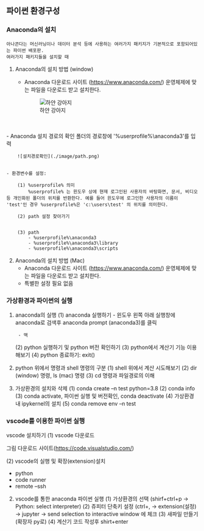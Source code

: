 ## 파이썬 환경구성
<!-- 1-1 -->

### Anaconda의 설치

    아나콘다는 머신러닝이나 데이터 분석 등에 사용하는 여러가지 패키지가 기본적으로 포함되어있는 파이썬 배포판.
    여러가지 패키지들을 설치할 때

1. Anaconda의 설치 방법 (window)

    - Anaconda 다운로드 사이트 (https://www.anaconda.com/)
        운영체제에 맞는 파일을 다운로드 받고 설치한다. 

        <figure>
            <img src="./image/install.png" title="하얀 강아지">    
        <figcaption>하얀 강아지</figcaption>
        </figure>

        
<br/><br/>
    - Anaconda 설치 경로의 확인
        폴더의 경로창에 '%userprofile%\anaconda3'를 입력

        ![설치경로확인](./image/path.png)
    

    - 환경변수를 설정:

        (1) %userprofile% 의미
            %userprofile% 는 윈도우 상에 현재 로그인된 사용자의 바탕화면, 문서, 비디오등 개인화된 폴더의 위치를 반환한다. 예를 들어 윈도우에 로그인한 사용자의 이름이 'test'인 경우 %userprofile%은 'c:\users\test' 의 위치를 의미한다.

        (2) path 설정 찾아가기


        (3) path
            - %userprofile%\anaconda3
            - %userprofile%\anaconda3\library
            - %userprofile%\anaconda3\scripts


2. Anaconda의 설치 방법 (Mac)
    - Anaconda 다운로드 사이트 (https://www.anaconda.com/)
        운영체제에 맞는 파일을 다운로드 받고 설치한다. 
    - 특별한 설정 필요 없음


    

### 가상환경과 파이썬의 실행

1. anaconda의 실행
    (1) anaconda 실행하기
        - 윈도우
            왼쪽 아래 실행창에 anaconda로 검색후 anaconda prompt (anaconda3)를 클릭



        - 맥

    (2) python 실행하기 및 python 버전 확인하기
    (3) python에서 계산기 기능 이용해보기
    (4) python 종료하기: exit()

2. python 위에서 명령과 shell 명령의 구분 
(1) shell 위에서 계산 시도해보기
(2) dir (window) 명령, ls (mac) 명령
(3) cd 명령과 파일경로의 이해

3. 가상환경의 설치와 삭제
(1) conda create –n test python=3.8
(2) conda info 
(3) conda activate, 파이썬 실행 및 버전확인, conda deactivate
(4) 가상환경내 ipykernel의 설치
(5) conda remove env –n test


### vscode를 이용한 파이썬 실행

vscode 설치하기
(1) vscode 다운로드

그림  	다운로드 사이트(https://code.visualstudio.com/)

(2) vscode의 실행 및 확장(extension)설치
- python
- code runner
- remote –ssh

2. vscode를 통한 anaconda  파이썬 실행 
(1) 가상환경의 선택 (shirf+ctrl+p → Python: select interpreter)
(2) 쥬피터 단축키 설정 (ctrl+, → extension(설정) → jupyter → send selection to interactive window 에 체크
(3) 새파일 만들기 (확장자 py로)
(4) 계산기 코드 작성후 shirt+enter